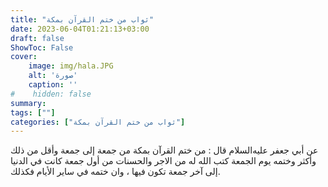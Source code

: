 ```yaml
---
title: "ثواب من ختم القرآن بمكة"
date: 2023-06-04T01:21:13+03:00
draft: false
ShowToc: False
cover:
    image: img/hala.JPG
    alt: 'صورة'
    caption: ''
#    hidden: false
summary: 
tags: [""]
categories: ["ثواب من ختم القرآن بمكة"]
---
```

عن أبي جعفر عليه‌السلام قال : من ختم القرآن بمكة
من جمعة إلى جمعة وأقل من ذلك وأكثر وختمه يوم الجمعة كتب الله
له من الاجر والحسنات من أول جمعة كانت في الدنيا إلى آخر جمعة
تكون فيها ، وان ختمه في ساير الأيام فكذلك.

